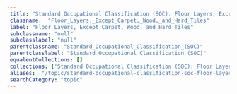 ```yaml
--- 
 title: "Standard Occupational Classification (SOC): Floor Layers, Except Carpet, Wood, and Hard Tiles" 
 classname:  "Floor_Layers,_Except_Carpet,_Wood,_and_Hard_Tiles" 
 label: "Floor Layers, Except Carpet, Wood, and Hard Tiles" 
 subclassname: "null" 
 subclasslabel: "null" 
 parentclassname: "Standard_Occupational_Classification_(SOC)" 
 parentclasslabel: "Standard Occupational Classification (SOC)" 
 equalentCollections: [] 
 collections: ['Standard Occupational Classification (SOC): Floor Layers, Except Carpet, Wood, and Hard Tiles']
 aliases:  "/topic/standard-occupational-classification-soc-floor-layers-except-carpet-wood-and-hard-tiles"  
 searchCategory: "topic" 
---
```

